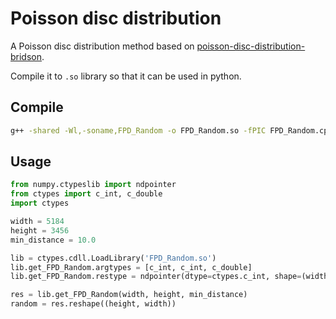 # Poisson disc distribution

A Poisson disc distribution method based on [poisson-disc-distribution-bridson](https://github.com/martynafford/poisson-disc-distribution-bridson).

Compile it to `.so` library so that it can be used in python.

## Compile

``` bash
g++ -shared -Wl,-soname,FPD_Random -o FPD_Random.so -fPIC FPD_Random.cpp
```

## Usage

``` python
from numpy.ctypeslib import ndpointer
from ctypes import c_int, c_double
import ctypes

width = 5184
height = 3456
min_distance = 10.0

lib = ctypes.cdll.LoadLibrary('FPD_Random.so')
lib.get_FPD_Random.argtypes = [c_int, c_int, c_double]
lib.get_FPD_Random.restype = ndpointer(dtype=ctypes.c_int, shape=(width*height,))

res = lib.get_FPD_Random(width, height, min_distance)
random = res.reshape((height, width))
```
